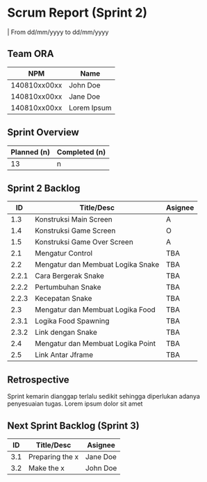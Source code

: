 # Scrum Report (Sprint 2)
| From dd/mm/yyyy to dd/mm/yyyy

## Team ORA
| NPM           | Name        |
| ------------- |-------------|
| 140810xx00xx  | John Doe    |
| 140810xx00xx  | Jane Doe    |
| 140810xx00xx  | Lorem Ipsum |

## Sprint Overview
| Planned (n)   | Completed (n) |
| ------------- |-------------- |
| 13             | n             |

## Sprint 2 Backlog

| ID  | Title/Desc | Asignee |
| --- | ---------- | ------- |
| 1.3   | Konstruksi Main Screen |A  | 
| 1.4   | Konstruksi Game Screen |O  | 
| 1.5   | Konstruksi Game Over Screen |A | 
| 2.1   | Mengatur Control | TBA | 
| 2.2   | Mengatur dan Membuat Logika Snake | TBA | 
| 2.2.1 | Cara Bergerak Snake | TBA | 
| 2.2.2 | Pertumbuhan Snake | TBA | 
| 2.2.3 | Kecepatan Snake | TBA | 
| 2.3   | Mengatur dan Membuat Logika Food | TBA | 
| 2.3.1 | Logika Food Spawning | TBA | 
| 2.3.2 | Link dengan Snake | TBA | 
| 2.4   | Mengatur dan Membuat Logika Point | TBA | 
| 2.5   | Link Antar Jframe | TBA | 

## Retrospective 

Sprint kemarin dianggap terlalu sedikit sehingga diperlukan adanya penyesuaian tugas. Lorem ipsum dolor sit amet

## Next Sprint Backlog (Sprint 3)
| ID  | Title/Desc | Asignee | 
| --- | ---------- | ------- | 
| 3.1 | Preparing the x | Jane Doe | 
| 3.2 | Make the x | John Doe | 
